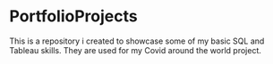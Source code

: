 # PortfolioProjects
This is a repository i created to showcase some of my basic SQL and Tableau skills.
They are used for my Covid around the world project.
